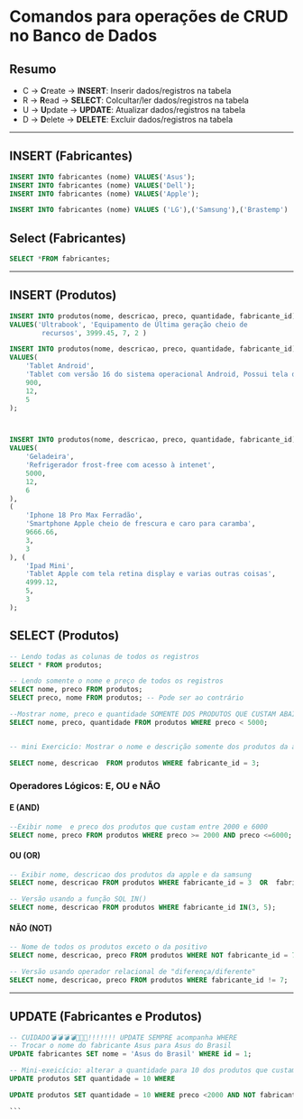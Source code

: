 # Comandos para operações de CRUD no Banco de Dados

## Resumo 

- C -> **C**reate -> **INSERT**: Inserir dados/registros na tabela
- R -> **R**ead   -> **SELECT**: Colcultar/ler dados/registros na tabela
- U -> **U**pdate -> **UPDATE**: Atualizar dados/registros na tabela
- D -> **D**elete -> **DELETE**: Excluir dados/registros na tabela 

---

## INSERT (Fabricantes)

```sql
INSERT INTO fabricantes (nome) VALUES('Asus');
INSERT INTO fabricantes (nome) VALUES('Dell');
INSERT INTO fabricantes (nome) VALUES('Apple');

INSERT INTO fabricantes (nome) VALUES ('LG'),('Samsung'),('Brastemp')
```

## Select (Fabricantes)

```sql
SELECT *FROM fabricantes;
```

---

## INSERT (Produtos)

```sql
INSERT INTO produtos(nome, descricao, preco, quantidade, fabricante_id)
VALUES('Ultrabook', 'Equipamento de Última geração cheio de 
        recursos', 3999.45, 7, 2 )

INSERT INTO produtos(nome, descricao, preco, quantidade, fabricante_id)
VALUES(
    'Tablet Android',
    'Tablet com versão 16 do sistema operacional Android, Possui tela de 10 polegadas e armazenamento de 128 GB.',
    900, 
    12, 
    5
);



INSERT INTO produtos(nome, descricao, preco, quantidade, fabricante_id)
VALUES(
    'Geladeira',
    'Refrigerador frost-free com acesso à intenet',
    5000,
    12,
    6
), 
(
    'Iphone 18 Pro Max Ferradão',
    'Smartphone Apple cheio de frescura e caro para caramba',
    9666.66,
    3,
    3
), (
    'Ipad Mini',
    'Tablet Apple com tela retina display e varias outras coisas',
    4999.12,
    5,
    3
);
```


## SELECT (Produtos)

```sql
-- Lendo todas as colunas de todos os registros 
SELECT * FROM produtos;

-- Lendo somente o nome e preço de todos os registros
SELECT nome, preco FROM produtos; 
SELECT preco, nome FROM produtos; -- Pode ser ao contrário

--Mostrar nome, preco e quantidade SOMENTE DOS PRODUTOS QUE CUSTAM ABAIXO DE 5000
SELECT nome, preco, quantidade FROM produtos WHERE preco < 5000;


-- mini Exercicío: Mostrar o nome e descrição somente dos produtos da apple

SELECT nome, descricao  FROM produtos WHERE fabricante_id = 3;
```

### Operadores Lógicos: E, OU e NÃO 

#### E (AND)

```sql
--Exibir nome  e preco dos produtos que custam entre 2000 e 6000
SELECT nome, preco FROM produtos WHERE preco >= 2000 AND preco <=6000;
```

#### OU (OR)

```sql
-- Exibir nome, descricao dos produtos da apple e da samsung
SELECT nome, descricao FROM produtos WHERE fabricante_id = 3  OR  fabricante_id = 5;

-- Versão usando a função SQL IN()
SELECT nome, descricao FROM produtos WHERE fabricante_id IN(3, 5);
```

#### NÃO (NOT)

```sql
-- Nome de todos os produtos exceto o da positivo
SELECT nome, descricao, preco FROM produtos WHERE NOT fabricante_id = 7;

-- Versão usando operador relacional de "diferença/diferente"
SELECT nome, descricao, preco FROM produtos WHERE fabricante_id != 7;
```

------

## UPDATE (Fabricantes e Produtos) 
````sql
-- CUIDADO💣💣💣💣📌📌📌!!!!!!! UPDATE SEMPRE acompanha WHERE 
-- Trocar o nome do fabricante Asus para Asus do Brasil
UPDATE fabricantes SET nome = 'Asus do Brasil' WHERE id = 1;

-- Mini-exeicício: alterar a quantidade para 10 dos produtos que custam abaixo de 2000 exceto o da Microsoft.
UPDATE produtos SET quantidade = 10 WHERE 

UPDATE produtos SET quantidade = 10 WHERE preco <2000 AND NOT fabricante_id = 8 

```

